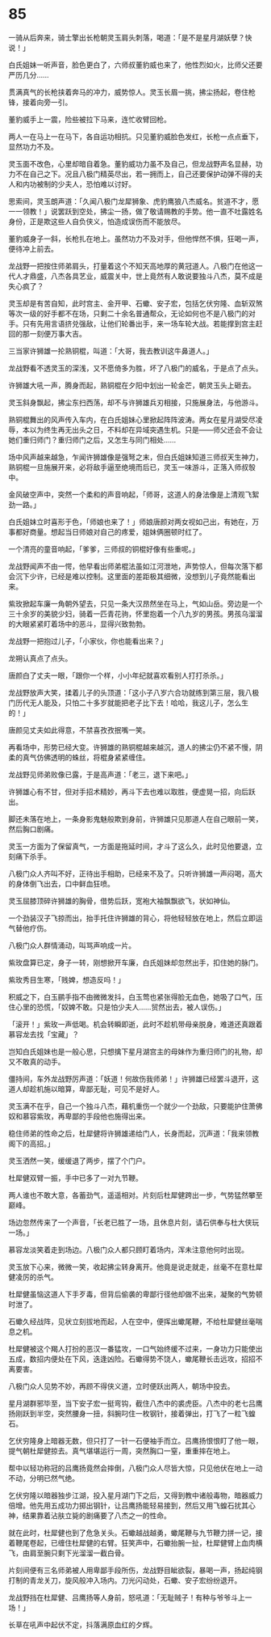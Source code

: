 # 85

一骑从后奔来，骑士擎出长枪朝灵玉肩头刺落，喝道：「是不是星月湖妖孽？快说！」

白氏姐妹一听声音，脸色更白了，六师叔董豹威也来了，他性烈如火，比师父还要严历几分……

贯满真气的长枪挟着奔马的冲力，威势惊人。灵玉长眉一挑，拂尘扬起，卷住枪锋，接着向旁一引。

董豹威手上一震，险些被拉下马来，连忙收臂回枪。

两人一在马上一在马下，各自运功相抗。只见董豹威脸色发红，长枪一点点垂下，显然功力不及。

灵玉面不改色，心里却暗自着急。董豹威功力虽不及自己，但龙战野声名显赫，功力不在自己之下。况且八极门精英尽出，若一拥而上，自己还要保护动弹不得的夫人和内功被制的少夫人，恐怕难以讨好。

思索间，灵玉朗声道：「久闻八极门龙犀狮象、虎豹鹰狼八杰威名。贫道不才，愿一一领教！」说罢跃到空处，拂尘一扬，做了敬请赐教的手势。他一直不吐露姓名身份，正是欺这些人自负侠义，怕造成误伤而不能放尽。

董豹威身子一斜，长枪扎在地上。虽然功力不及对手，但他悍然不惧，狂喝一声，便待冲上前去。

龙战野一把按住师弟肩头，打量着这个不知天高地厚的黄冠道人。八极门在他这一代人才鼎盛，八杰各具艺业，威震关中，世上竟然有人敢说要独斗八杰，莫不成是失心疯了？

灵玉却是有苦自知，此时宫主、金开甲、石蠍、安子宏，包括乞伏穷隆、血斩双煞等次一级的好手都不在场，只剩二十余名普通帮众，无论如何也不是八极门的对手。只有先用言语挤兑强敌，让他们轮番出手，来一场车轮大战。若能撑到宫主赶回的那一刻便万事大吉。

三当家许狮雄一抡熟铜棍，叫道：「大哥，我去教训这牛鼻道人。」

龙战野看不透灵玉的深浅，又不愿倚多为胜，坏了八极门的威名，于是点了点头。

许狮雄大吼一声，腾身而起，熟铜棍在夕阳中划出一轮金芒，朝灵玉头上砸去。

灵玉斜身飘起，拂尘东扫西荡，却不与许狮雄兵刃相接，只施展身法，与他游斗。

熟铜棍舞出的风声传入车内，在白氏姐妹心里掀起阵阵波涛。两女在星月湖受尽凌辱，本以为终生再无出头之日，不料却在异域突遇生机。只是——师父还会不会让她们重归师门？重归师门之后，又怎生与同门相处……

场中风声越来越急，乍闻许狮雄像是强弩之末，但白氏姐妹知道三师叔天生神力，熟铜棍一旦施展开来，必将敌手逼至绝境而后已，灵玉一味游斗，正落入师叔彀中。

金风破空声中，突然一个柔和的声音响起，「师哥，这道人的身法像是上清观飞絮劲一路。」

白氏姐妹立时喜形于色，「师娘也来了！」师娘唐颜对两女视如己出，有她在，万事都好商量。想起当日师娘对自己的疼爱，姐妹俩圈顿时红了。

一个清亮的童音响起，「爹爹，三师叔的铜棍好像有些重呢。」

龙战野闻声不由一愕，他早看出师弟棍法虽如江河泄地，声势惊人，但每次落下都会沉下少许，已经是难以控制。这里面的差距极其细微，没想到儿子竟然能看出来。

紫玫掀起车廉一角朝外望去，只见一条大汉昂然坐在马上，气如山岳。旁边是一个三十余岁的美貌少妇，骑着一匹青花驹，怀里抱着一个八九岁的男孩。男孩乌溜溜的大眼紧紧盯着场中的恶斗，显得兴致勃勃。

龙战野一把抱过儿子，「小家伙，你也能看出来？」

龙朔认真点了点头。

唐颜白了丈夫一眼，「跟你一个样，小小年纪就喜欢看别人打打杀杀。」

龙战野放声大笑，揉着儿子的头顶道：「这小子八岁六合功就练到第三层，我八极门历代无人能及，只怕二十多岁就能把老子比下去！哈哈，我这儿子，怎么生的！」

唐颜见丈夫如此得意，不禁喜孜孜抿嘴一笑。

再看场中，形势已经大变。许狮雄的熟铜棍越来越沉，道人的拂尘仍不紧不慢，阴柔的真气仿佛透明的蛛丝，将棍身紧紧缠住。

龙战野见师弟败像已露，于是高声道：「老三，退下来吧。」

许狮雄心有不甘，但对手招术精妙，再斗下去也难以取胜，便虚晃一招，向后跃出。

脚还未落在地上，一条身影鬼魅般欺到身前，许狮雄只见那道人在自己眼前一笑，然后胸口剧痛。

灵玉一方面为了保留真气，一方面是拖延时间，才斗了这么久，此时见他要退，立刻痛下杀手。

八极门众人齐叫不好，正待出手相助，已经来不及了。只听许狮雄一声闷喝，高大的身体倒飞出去，口中鲜血狂喷。

灵玉屈膝顶碎许狮雄的胸骨，借势后跃，宽袍大袖飘飘欲飞，状如神仙。

一个劲装汉子飞掠而出，抬手托住许狮雄的背心，将他轻轻放在地上，然后立即运气替他疗伤。

八极门众人群情涌动，叫骂声响成一片。

紫玫盘算已定，身子一转，刚想掀开车廉，白氏姐妹却忽然出手，扣住她的脉门。

紫玫秀目生寒，「贱婢，想造反吗！」

积威之下，白玉鹂手指不由微微发抖，白玉莺也紧张得脸无血色，她吸了口气，压住心里的恐慌，「奴婢不敢。只是怕少夫人……贸然出去，被人误伤。」

「滚开！」紫玫一声低喝。机会转瞬即逝，此时不趁机带母亲脱身，难道还真跟着慕容龙去找「宝藏」？

岂知白氏姐妹也是一般心思，只想擒下星月湖宫主的母妹作为重归师门的礼物，却又不敢真的动手。

僵持间，车外龙战野厉声道：「妖道！何故伤我师弟！」许狮雄已经罢斗退开，这道人却趁机施以暗算，卑鄙无耻，可见不是好人。

灵玉满不在乎，自己一个独斗八杰，藉机重伤一个就少一个劲敌，只要能护住萧佛奴和慕容紫玫，再卑鄙的手段他也施得出来。

稳住师弟的性命之后，杜犀健将许狮雄递给门人，长身而起，沉声道：「我来领教阁下的高招。」

灵玉洒然一笑，缓缓退了两步，摆了个门户。

杜犀健双臂一振，手中已多了一对九节鞭。

两人谁也不敢大意，各蓄劲气，遥遥相对。片刻后杜犀健跨出一步，气势猛然攀至巅峰。

场边忽然传来了一个声音，「长老已胜了一场，且休息片刻，请石供奉与杜大侠玩一场。」

慕容龙淡笑着走到场边。八极门众人都只顾盯着场内，浑未注意他何时出现。

灵玉放下心来，微微一笑，收起拂尘转身离开。他竟是说走就走，丝毫不在意杜犀健凌厉的杀气。

杜犀健虽恼这道人下手歹毒，但背后偷袭的卑鄙行径他却做不出来，凝聚的气势顿时泄了。

石蠍久经战阵，见状立刻拔地而起，人在空中，便挥出蠍尾鞭，不给杜犀健丝毫喘息之机。

杜犀健被这个羯人打扮的恶汉一番猛攻，一口气始终缓不过来，一身功力只能使出五成，数招内便处在下风，迭逢凶险。石蠍得势不饶人，蠍尾鞭长击远攻，招招不离要害。

八极门众人见势不妙，再顾不得侠义道，立时便跃出两人，朝场中投去。

星月湖群邪毕至，当下安子宏一挺弯钩，截住八杰中的裘虎臣。八杰中的老七吕鹰扬刚跃到半空，突然腰身一扭，斜腕叼住一枚钢针，接着弹出，打飞了一粒飞蝗石。

乞伏穷隆身上暗器无数，但只打了一针一石便袖手而立。吕鹰扬恨恨盯了他一眼，提气朝杜犀健掠去。真气堪堪运行一周，突然胸口一窒，重重摔在地上。

帮中以轻功称冠的吕鹰扬竟然会摔倒，八极门众人尽皆大惊，只见他伏在地上一动不动，分明已然气绝。

乞伏穷隆以暗器独步江湖，投入星月湖门下之后，又得到教中诸般毒物，暗器威力倍增。他先用五成功力掷出钢针，让吕鹰扬能轻易接到，然后又用飞蝗石扰其心神，结果靠着沾肤立毙的剧痛要了八杰之一的性命。

就在此时，杜犀健也到了危急关头。石蠍越战越勇，蠍尾鞭与九节鞭力拼一记，接着鞭尾卷起，已缠住杜犀健的右臂。狂笑声中，石蠍抬腕一扯，杜犀健臂上血肉横飞，由肩至腕只剩下光溜溜一截白骨。

片刻间便有三名师弟被人用卑鄙手段所伤，龙战野目眦欲裂，暴喝一声，扬起纯钢打制的青龙关刀，旋风般冲入场内。刀光闪动处，石蠍、安子宏纷纷退开。

龙战野挡在杜犀健、吕鹰扬等人身前，怒吼道：「无耻贼子！有种与爷爷斗上一场！」

长草在吼声中起伏不定，抖落满原血红的夕辉。
